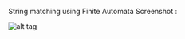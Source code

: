String matching using Finite Automata 
Screenshot :

![alt tag](https://cloud.githubusercontent.com/assets/16692346/23760567/286c284e-0516-11e7-8daa-08786b7db7c6.png)
